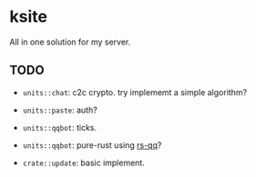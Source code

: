 # ksite

All in one solution for my server.

## TODO

- `units::chat`: c2c crypto. try implememt a simple algorithm?

- `units::paste`: auth?

- `units::qqbot`: ticks.

- `units::qqbot`: pure-rust using [rs-qq](https://github.com/lz1998/rs-qq)?

- `crate::update`: basic implement.

